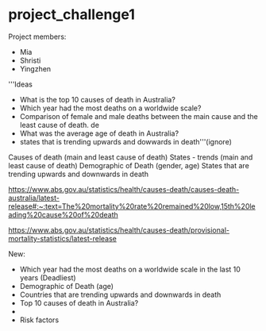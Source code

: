 # project_challenge1

Project members:
- Mia
- Shristi
- Yingzhen

'''Ideas
- What is the top 10 causes of death in Australia?
- Which year had the most deaths on a worldwide scale?
- Comparison of female and male deaths between the main cause and the least cause of death. de
- What was the average age of death in Australia?
- states that is trending upwards and dowwards in death'''(ignore)


Causes of death (main and least cause of death)
States - trends (main and least cause of death)
Demographic of Death (gender, age)
States that are trending upwards and downwards in death 

https://www.abs.gov.au/statistics/health/causes-death/causes-death-australia/latest-release#:~:text=The%20mortality%20rate%20remained%20low,15th%20leading%20cause%20of%20death

https://www.abs.gov.au/statistics/health/causes-death/provisional-mortality-statistics/latest-release



New:
- Which year had the most deaths on a worldwide scale in the last 10 years (Deadliest)
- Demographic of Death (age)
- Countries that are trending upwards and downwards in death
- Top 10 causes of death in Australia?
-
- Risk factors
